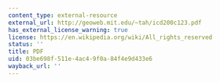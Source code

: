 ```yaml
---
content_type: external-resource
external_url: http://geoweb.mit.edu/~tah/icd200c123.pdf
has_external_license_warning: true
license: https://en.wikipedia.org/wiki/All_rights_reserved
status: ''
title: PDF
uid: 03be698f-511e-4ac4-9f0a-84f4e9d433e6
wayback_url: ''
---
```

